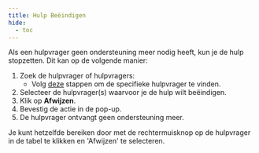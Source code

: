 ```yaml
---
title: Hulp Beëindigen
hide:
  - toc
---
```


Als een hulpvrager geen ondersteuning meer nodig heeft, kun je de hulp stopzetten. Dit kan op de volgende manier:

1. Zoek de hulpvrager of hulpvragers:
   - Volg [deze](./filter-registrations.md) stappen om de specifieke hulpvrager te vinden.
2. Selecteer de hulpvrager(s) waarvoor je de hulp wilt beëindigen.
3. Klik op **Afwijzen**.
4. Bevestig de actie in de pop-up.
5. De hulpvrager ontvangt geen ondersteuning meer.

Je kunt hetzelfde bereiken door met de rechtermuisknop op de hulpvrager in de tabel te klikken en 'Afwijzen' te selecteren.
